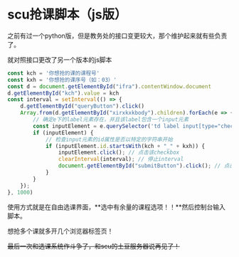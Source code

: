 # scu抢课脚本（js版）

之前有过一个python版，但是教务处的接口变更较大，那个维护起来就有些负责了。

就对照接口更改了另一个版本的js脚本

```javascript
const kch = '你想抢的课的课程号'
const kxh = '你想抢的课序号（如：03）'
const d = document.getElementById("ifra").contentWindow.document
d.getElementById("kch").value = kch
const interval = setInterval(() => {
    d.getElementById("queryButton").click()
    Array.from(d.getElementById("xirxkxkbody").children).forEach(e => {
        // 确定e下的label元素存在，并且该label包含一个input元素
        const inputElement = e.querySelector('td label input[type="checkbox"]');
        if (inputElement) {
            // 检查input元素的id属性是否以特定的字符串开始
            if (inputElement.id.startsWith(kch + "_" + kxh)) {
                inputElement.click(); // 点击该checkbox
                clearInterval(interval); // 停止interval
                document.getElementById("submitButton").click(); // 点击提交按钮
            }
        }
    });
}, 1000)

```

使用方式就是在自由选课界面，**选中有余量的课程选项！！**然后控制台输入脚本。



想抢多个课就多开几个浏览器标签页！


~~最后一次和选课系统作斗争了，和scu的土豆服务器说再见了！~~
